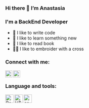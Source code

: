 ### Hi there 👋 I’m Anastasia

### I'm a BackEnd Developer
- 💪 I like to write code
- 🧠 I like to learn something new
- 📖 I like to read book
- 🧝‍♀️ I like to embroider with a cross

### Connect with me:

[<img align="left" alt="a_svetlova_a | VK" width="22px" src="https://cdn.jsdelivr.net/npm/simple-icons@v3/icons/vk.svg" />][vk]
[<img align="left" alt="a_svetlova_a | Instagram" width="22px" src="https://cdn.jsdelivr.net/npm/simple-icons@v3/icons/instagram.svg" />][instagram]

<br/>

### Language and tools:

<img align="left" alt="React" width="26px" src="https://ih1.redbubble.net/image.782728986.1912/st,small,507x507-pad,600x600,f8f8f8.u2.jpg" />
<img align="left" alt="HTML" width="26px" src="https://luxe-host.ru/wp-content/uploads/b/4/2/b4285bc6dace8908557755d9773e2e3d.jpeg" />
<img align="left" alt="css" width="26px" src="https://avatars.mds.yandex.net/i?id=4c851f0d1ab60dc9117be66e789c477a76c3cc79-10901265-images-thumbs&ref=rim&n=33&w=334&h=250" />


<br/>
<br/>

[vk]: https://vk.com/a_svetlova_a
[instagram]: https://instagram/a_svetlova_a